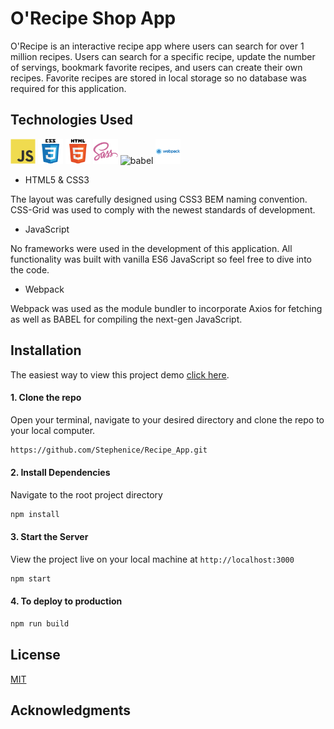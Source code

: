 # O'Recipe Shop App

O'Recipe is an interactive recipe app where users can search for over 1 million recipes. Users can search for a specific recipe, update the number of servings, bookmark favorite recipes, and users can create their own recipes. Favorite recipes are stored in local storage so no database was required for this application.

## Technologies Used

<img src="https://raw.githubusercontent.com/devicons/devicon/master/icons/javascript/javascript-original.svg" alt="javascript" width="40" height="40"/> <img src="https://raw.githubusercontent.com/devicons/devicon/master/icons/css3/css3-original-wordmark.svg" alt="css3" width="40" height="40"/> <img src="https://raw.githubusercontent.com/devicons/devicon/master/icons/html5/html5-original-wordmark.svg" alt="html5" width="40" height="40"/>
<img src="https://raw.githubusercontent.com/devicons/devicon/master/icons/sass/sass-original.svg" alt="sass" width="40" height="40"/> <img src="https://www.vectorlogo.zone/logos/babeljs/babeljs-icon.svg" alt="babel" width="40" height="40"/> <img src="https://raw.githubusercontent.com/devicons/devicon/d00d0969292a6569d45b06d3f350f463a0107b0d/icons/webpack/webpack-original-wordmark.svg" alt="webpack" width="40" height="40"/>

- HTML5 & CSS3

The layout was carefully designed using CSS3 BEM naming convention. CSS-Grid was used to comply with the newest standards of development.

- JavaScript

No frameworks were used in the development of this application. All functionality was built with vanilla ES6 JavaScript so feel free to dive into the code.

- Webpack

Webpack was used as the module bundler to incorporate Axios for fetching as well as BABEL for compiling the next-gen JavaScript.

## Installation

The easiest way to view this project demo [click here](https://recipeshop.netlify.app/).

#### 1. Clone the repo

Open your terminal, navigate to your desired directory and clone the repo to your local computer.

```bash
https://github.com/Stephenice/Recipe_App.git
```

#### 2. Install Dependencies

Navigate to the root project directory

```bash
npm install
```

#### 3. Start the Server

View the project live on your local machine at `http://localhost:3000`

```bash
npm start
```

#### 4. To deploy to production

```bash
npm run build
```

## License

[MIT](https://choosealicense.com/licenses/mit/)

## Acknowledgments
